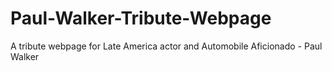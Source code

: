 # Paul-Walker-Tribute-Webpage
A tribute webpage for Late America actor and Automobile Aficionado - Paul Walker
